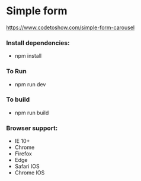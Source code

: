 # Simple form
https://www.codetoshow.com/simple-form-carousel

### Install dependencies:
- npm install

### To Run
- npm run dev

 ### To build
- npm run build

 ### Browser support:
  - IE 10+
  - Chrome
  - Firefox
  - Edge
  - Safari IOS
  - Chrome IOS

